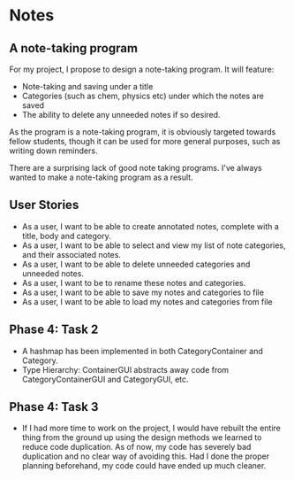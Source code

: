 # Notes

## A note-taking program

For my project, I propose to design a note-taking program.
It will feature:

- Note-taking and saving under a title
- Categories (such as chem, physics etc) under which the notes are saved
- The ability to delete any unneeded notes if so desired.

As the program is a note-taking program, it is obviously
targeted towards fellow students, though it can be used
for more general purposes, such as writing down reminders.

There are a surprising lack of good note taking programs.
I've always wanted to make a note-taking program as a result.

## User Stories
- As a user, I want to be able to create annotated notes,
complete with a title, body and category.
- As a user, I want to be able to select and view my list of note
categories, and their associated notes.
- As a user, I want to be able to delete unneeded categories
and unneeded notes.
- As a user, I want to be to rename these notes and categories.
- As a user, I want to be able to save my notes and categories to file
- As a user, I want to be able to load my notes and categories from file

## Phase 4: Task 2
- A hashmap has been implemented in both CategoryContainer and Category.
- Type Hierarchy: ContainerGUI abstracts away code from CategoryContainerGUI and CategoryGUI, etc.

## Phase 4: Task 3
- If I had more time to work on the project, I would have rebuilt the entire thing from the ground up using the design 
  methods we learned to reduce code duplication. As of now, my code has severely bad duplication and no clear way of 
  avoiding this. Had I done the proper planning beforehand, my code could have ended up much cleaner.
